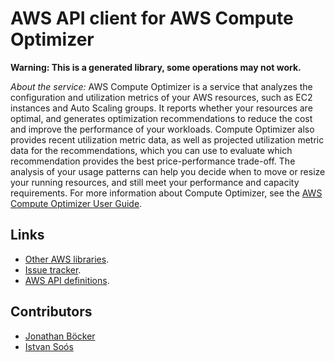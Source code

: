 # AWS API client for AWS Compute Optimizer

**Warning: This is a generated library, some operations may not work.**

*About the service:*
AWS Compute Optimizer is a service that analyzes the configuration and
utilization metrics of your AWS resources, such as EC2 instances and Auto
Scaling groups. It reports whether your resources are optimal, and generates
optimization recommendations to reduce the cost and improve the performance
of your workloads. Compute Optimizer also provides recent utilization metric
data, as well as projected utilization metric data for the recommendations,
which you can use to evaluate which recommendation provides the best
price-performance trade-off. The analysis of your usage patterns can help
you decide when to move or resize your running resources, and still meet
your performance and capacity requirements. For more information about
Compute Optimizer, see the <a
href="https://docs.aws.amazon.com/compute-optimizer/latest/ug/">AWS Compute
Optimizer User Guide</a>.

## Links

- [Other AWS libraries](https://github.com/agilord/aws_client/tree/master/generated).
- [Issue tracker](https://github.com/agilord/aws_client/issues).
- [AWS API definitions](https://github.com/aws/aws-sdk-js/tree/master/apis).

## Contributors

- [Jonathan Böcker](https://github.com/Schwusch)
- [Istvan Soós](https://github.com/isoos)

